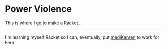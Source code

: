 Power Violence
==============

This is where I go to make a Racket...

---

I'm learning myself Racket so I can, eventually, put
[mediKanren](https://github.com/pittma/mediKanren) to work for Fern.
